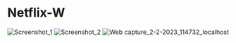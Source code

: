 # Netflix-W

![Screenshot_1](https://user-images.githubusercontent.com/87481819/216244602-87154ed2-3b08-4d9d-898a-3a8b95ad758b.jpg)
![Screenshot_2](https://user-images.githubusercontent.com/87481819/216244600-495d4160-6903-4848-aa61-e55c26685f39.jpg)
![Web capture_2-2-2023_114732_localhost](https://user-images.githubusercontent.com/87481819/216244587-fb0bc411-26ec-4a73-88f8-072ff304b931.jpeg)
